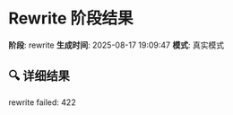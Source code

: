 # Rewrite 阶段结果

**阶段**: rewrite
**生成时间**: 2025-08-17 19:09:47
**模式**: 真实模式

## 🔍 详细结果

rewrite failed: 422